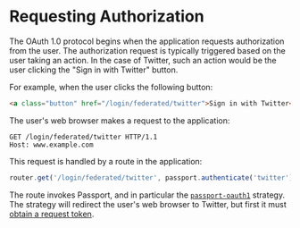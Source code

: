 # Requesting Authorization

The OAuth 1.0 protocol begins when the application requests authorization from
the user.  The authorization request is typically triggered based on the user
taking an action.  In the case of Twitter, such an action would be the user
clicking the "Sign in with Twitter" button.

For example, when the user clicks the following button:

```html
<a class="button" href="/login/federated/twitter">Sign in with Twitter</a>
```

The user's web browser makes a request to the application:

```http
GET /login/federated/twitter HTTP/1.1
Host: www.example.com
```

This request is handled by a route in the application:

```js
router.get('/login/federated/twitter', passport.authenticate('twitter'));
```

The route invokes Passport, and in particular the [`passport-oauth1`](https://www.passportjs.org/packages/passport-oauth1/)
strategy.  The strategy will redirect the user's web browser to Twitter, but
first it must [obtain a request token](../request-token/).

